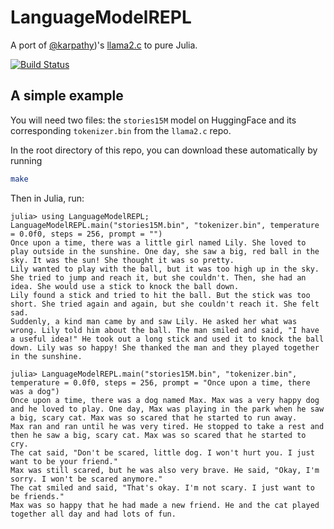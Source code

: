 # LanguageModelREPL

A port of
[@karpathy](https://github.com/karpathy))'s
[llama2.c](https://github.com/karpathy/llama2.c)
to pure Julia.

[![Build Status](https://github.com/rai-llc/LanguageModelREPL.jl/actions/workflows/CI.yml/badge.svg?branch=main)](https://github.com/rai-llc/LanguageModelREPL.jl/actions/workflows/CI.yml?query=branch%3Amain)

## A simple example

You will need two files: the `stories15M` model on HuggingFace and its corresponding `tokenizer.bin` from the `llama2.c` repo.

In the root directory of this repo, you can download these automatically by running

```sh
make
``` 

Then in Julia, run:

```julia-repl
julia> using LanguageModelREPL; LanguageModelREPL.main("stories15M.bin", "tokenizer.bin", temperature = 0.0f0, steps = 256, prompt = "")
Once upon a time, there was a little girl named Lily. She loved to play outside in the sunshine. One day, she saw a big, red ball in the sky. It was the sun! She thought it was so pretty.
Lily wanted to play with the ball, but it was too high up in the sky. She tried to jump and reach it, but she couldn't. Then, she had an idea. She would use a stick to knock the ball down.
Lily found a stick and tried to hit the ball. But the stick was too short. She tried again and again, but she couldn't reach it. She felt sad.
Suddenly, a kind man came by and saw Lily. He asked her what was wrong. Lily told him about the ball. The man smiled and said, "I have a useful idea!" He took out a long stick and used it to knock the ball down. Lily was so happy! She thanked the man and they played together in the sunshine.
```

```julia-repl
julia> LanguageModelREPL.main("stories15M.bin", "tokenizer.bin", temperature = 0.0f0, steps = 256, prompt = "Once upon a time, there was a dog")
Once upon a time, there was a dog named Max. Max was a very happy dog and he loved to play. One day, Max was playing in the park when he saw a big, scary cat. Max was so scared that he started to run away.
Max ran and ran until he was very tired. He stopped to take a rest and then he saw a big, scary cat. Max was so scared that he started to cry.
The cat said, "Don't be scared, little dog. I won't hurt you. I just want to be your friend."
Max was still scared, but he was also very brave. He said, "Okay, I'm sorry. I won't be scared anymore."
The cat smiled and said, "That's okay. I'm not scary. I just want to be friends."
Max was so happy that he had made a new friend. He and the cat played together all day and had lots of fun.
````
